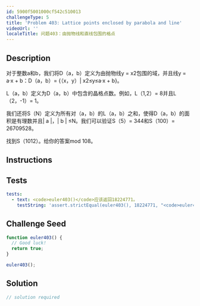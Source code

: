 ```yaml
---
id: 5900f5001000cf542c510013
challengeType: 5
title: 'Problem 403: Lattice points enclosed by parabola and line'
videoUrl: ''
localeTitle: 问题403：由抛物线和直线包围的格点
---
```


## Description
<section id="description">对于整数a和b，我们将D（a，b）定义为由抛物线y = x2包围的域，并且线y = a·x + b：D（a，b）= {（x，y）| x2≤y≤a·x + b}。 <p> L（a，b）定义为D（a，b）中包含的晶格点数。例如，L（1,2）= 8并且L（2，-1）= 1。 </p><p>我们还将S（N）定义为所有对（a，b）的L（a，b）之和，使得D（a，b）的面积是有理数并且| a |，| b | ≤N。我们可以验证S（5）= 344和S（100）= 26709528。 </p><p>找到S（1012）。给你的答案mod 108。 </p></section>

## Instructions
<section id="instructions">
</section>

## Tests
<section id='tests'>

```yml
tests:
  - text: <code>euler403()</code>应该返回18224771。
    testString: 'assert.strictEqual(euler403(), 18224771, "<code>euler403()</code> should return 18224771.");'

```

</section>

## Challenge Seed
<section id='challengeSeed'>

<div id='js-seed'>

```js
function euler403() {
  // Good luck!
  return true;
}

euler403();

```

</div>



</section>

## Solution
<section id='solution'>

```js
// solution required
```
</section>
